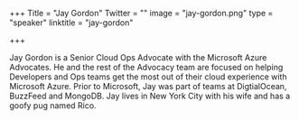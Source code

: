 +++
Title = "Jay Gordon"
Twitter = ""
image = "jay-gordon.png"
type = "speaker"
linktitle = "jay-gordon"

+++

Jay Gordon is a Senior Cloud Ops Advocate with the Microsoft Azure Advocates.  He and the rest of the Advocacy team are focused on helping Developers and Ops teams get the most out of their cloud experience with Microsoft Azure.  Prior to Microsoft, Jay was part of teams at DigtialOcean, BuzzFeed and MongoDB. Jay lives in New York City with his wife and has a goofy pug named Rico.
